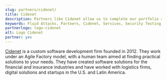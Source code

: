 ```yaml
---
slug: partners/cidenet/
title: Cidenet
description: Partners like Cidenet allow us to complete our portfolio and offer better security testing services. Get to know them and become one of them.
keywords: Fluid Attacks, Partners, Cidenet, Services, Security Testing, Software Development, Red Team, Pentesting, Ethical Hacking
partnerlogo: logo-cidenet
alt: Logo Cidenet
partner: yes
---
```


[Cidenet](https://cidenet.com.co/en/) is
a custom software development firm founded in 2012.
They work under an Agile Factory model,
with a human team aimed at finding practical solutions to your needs.
They have created software solutions
for the financial and insurance industries
and have worked with logistics firms,
digital solutions and startups
in the U.S. and Latin America.
